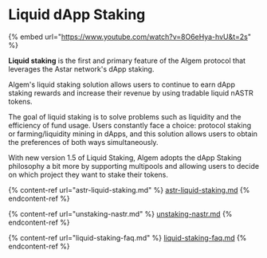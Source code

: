 # Liquid dApp Staking

{% embed url="https://www.youtube.com/watch?v=8O6eHya-hvU&t=2s" %}

**Liquid staking** is the first and primary feature of the Algem protocol that leverages the Astar network's dApp staking.

Algem's liquid staking solution allows users to continue to earn dApp staking rewards and increase their revenue by using tradable liquid nASTR tokens.

The goal of liquid staking is to solve problems such as liquidity and the efficiency of fund usage. Users constantly face a choice: protocol staking or farming/liquidity mining in dApps, and this solution allows users to obtain the preferences of both ways simultaneously.

With new version 1.5 of Liquid Staking, Algem adopts the dApp Staking philosophy a bit more by supporting multipools and allowing users to decide on which project they want to stake their tokens.

{% content-ref url="astr-liquid-staking.md" %}
[astr-liquid-staking.md](astr-liquid-staking.md)
{% endcontent-ref %}

{% content-ref url="unstaking-nastr.md" %}
[unstaking-nastr.md](unstaking-nastr.md)
{% endcontent-ref %}

{% content-ref url="liquid-staking-faq.md" %}
[liquid-staking-faq.md](liquid-staking-faq.md)
{% endcontent-ref %}
